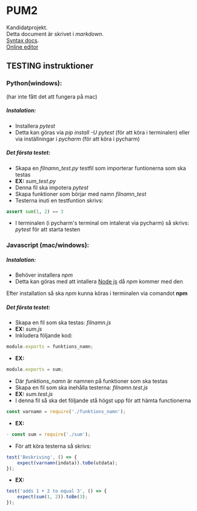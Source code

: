 # PUM2
Kandidatprojekt.  
Detta document är skrivet i *markdown*.  
[Syntax docs](https://www.markdownguide.org/basic-syntax/).  
[Online editor](https://dillinger.io/)  

## TESTING instruktioner
### Python(windows):
(har inte fått det att fungera på mac)

##### Instalation: 
- Installera *pytest*
- Detta kan göras via *pip install -U pytest* (för att köra i terminalen) eller via inställningar i *pycharm* (för att köra i pycharm)

##### Det första testet:
- Skapa en *filnamn_test.py* testfil som importerar funtionerna som ska testas 
- **EX:** *sum_test.py*
- Denna fil ska impotera *pytest*
- Skapa funktioner som börjar med namn *filnamn_test*
- Testerna inuti en testfuntion skrivs: 
```py
assert sum(1, 2) == 3
```
- I terminalen (i pycharm's terminal om intalerat via pycharm) så skrivs: *pytest* för att starta testen

### Javascript (mac/windows):
	
##### Instalation:
- Behöver installera *npm*
- Detta kan göras med att intallera [Node js](https://nodejs.org/en/) då *npm* kommer med den

Efter installation så ska *npm* kunna köras i terminalen via comandot **npm**
	
##### Det första testet:
- Skapa en fil som ska testas: *filnamn.js*
- **EX:** *sum.js*
- Inkludera följande kod:
```js
module.exports = funktions_namn;
```
- **EX:** 
```js
module.exports = sum;
```
- Där *funktions_namn* är namnen på funktioner som ska testas
- Skapa en fil som ska inehålla testerna: *filnamn.test.js* 
- **EX:** *sum.test.js*
- I denna fil så ska det följande stå högst upp för att hämta functionerna
```js
const varnamn = require('./funktions_namn');
```
- **EX:**
```js
- const sum = require('./sum');
```
- För att köra testerna så skrivs:
```js
test('Beskriving', () => {
    expect(varnamn(indata)).toBe(utdata);
});
```
- **EX:**
```js
test('adds 1 + 2 to equal 3', () => {
    expect(sum(1, 2)).toBe(3);
});
```